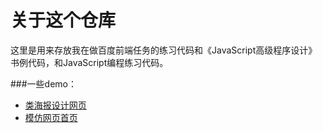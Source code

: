 # 关于这个仓库
这里是用来存放我在做百度前端任务的练习代码和《JavaScript高级程序设计》书例代码，和JavaScript编程练习代码。

###一些demo：
- [类海报设计网页](http://youthcity.github.io/ife2016/ife01/task_06.html)
- [模仿网页首页](http://youthcity.github.io/ife2016/ife01/task_07.html)
